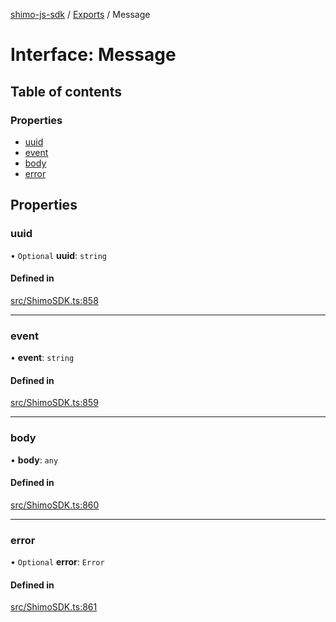 [shimo-js-sdk](/README.md) / [Exports](/modules.md) / Message

# Interface: Message

## Table of contents

### Properties

- [uuid](/interfaces/Message.md#uuid)
- [event](/interfaces/Message.md#event)
- [body](/interfaces/Message.md#body)
- [error](/interfaces/Message.md#error)

## Properties

### uuid

• `Optional` **uuid**: `string`

#### Defined in

[src/ShimoSDK.ts:858](https://github.com/byte9527/shimo-js-sdk/blob/8fa8b89/src/ShimoSDK.ts#L858)

___

### event

• **event**: `string`

#### Defined in

[src/ShimoSDK.ts:859](https://github.com/byte9527/shimo-js-sdk/blob/8fa8b89/src/ShimoSDK.ts#L859)

___

### body

• **body**: `any`

#### Defined in

[src/ShimoSDK.ts:860](https://github.com/byte9527/shimo-js-sdk/blob/8fa8b89/src/ShimoSDK.ts#L860)

___

### error

• `Optional` **error**: `Error`

#### Defined in

[src/ShimoSDK.ts:861](https://github.com/byte9527/shimo-js-sdk/blob/8fa8b89/src/ShimoSDK.ts#L861)
